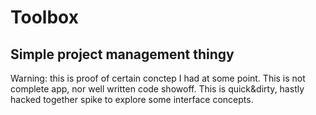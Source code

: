 # Toolbox

## Simple project management thingy

Warning: this is proof of certain conctep I had at some point.
This is not complete app, nor well written code showoff. This is quick&dirty,
hastly hacked together spike to explore some interface concepts.
